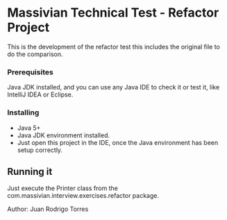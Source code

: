 # Massivian Technical Test - Refactor Project
This is the development of the refactor test this includes the original file to do the comparison.

### Prerequisites

Java JDK installed, and you can use any Java IDE to check it or test it, like IntelliJ IDEA or Eclipse.

### Installing
- Java 5+
- Java JDK environment installed. 
- Just open this project in the IDE, once the Java environment has been setup correctly.

## Running it
Just execute the Printer class from the com.massivian.interview.exercises.refactor package.

Author: Juan Rodrigo Torres